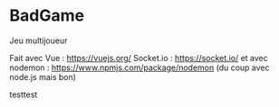 # BadGame

Jeu multijoueur
 
Fait avec Vue : https://vuejs.org/
Socket.io : https://socket.io/
et avec nodemon : https://www.npmjs.com/package/nodemon 
(du coup avec node.js mais bon)

testtest